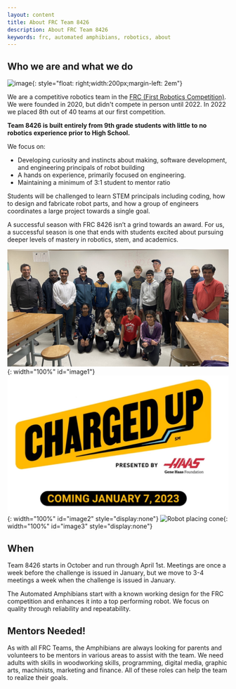 ```yaml
---
layout: content
title: About FRC Team 8426 
description: About FRC Team 8426 
keywords: frc, automated amphibians, robotics, about
---
```

## Who we are and what we do

![image]({{site.baseurl}}/assets/centered-logo-trimmed.jpg){: style="float: right;width:200px;margin-left: 2em"}

We are a competitive robotics team in the [FRC (First Robotics Competition)](https://www.firstinspires.org/robotics/frc). We were founded in 2020, but didn't compete in person until 2022. In 2022 we placed 8th out of 40 teams at our first competition. 

**Team 8426 is built entirely from 9th grade students with little to no robotics experience prior to High School.** 

We focus on:
* Developing curiosity and instincts about making, software development, and engineering principals of robot building
* A hands on experience, primarily focused on engineering.
* Maintaining a minimum of 3:1 student to mentor ratio

Students will be challenged to learn STEM principals including coding, how to design and fabricate robot parts, and how a group of engineers coordinates a large project towards a single goal. 

A successful season with FRC 8426 isn’t a grind towards an award. For us, a successful season is one that ends with students excited about pursuing deeper levels of mastery in robotics, stem, and academics.

![team picture](assets/team-pic.jpg){: width="100%" id="image1"}
![charged up logo](assets/charged-up-logo.jpg){: width="100%" id="image2" style="display:none"}
![Robot placing cone](assets/Robotplacingcone.jpg){: width="100%" id="image3" style="display:none"}

<script>
var img1 = document.getElementById("image1");
var img2 = document.getElementById("image2");
var img3 = document.getElementById("image3");

setTimeout(function(){ img1.style.opacity = "0"; }, 2000);
setTimeout(function(){ img1.style.display = "none"; img2.style.display = "block"; }, 2500);
setTimeout(function(){ img2.style.opacity = "0"; }, 4500);
setTimeout(function(){ img2.style.display = "none"; img3.style.display = "block"; }, 5000);
setTimeout(function(){ img3.style.opacity = "0"; }, 7000);
setTimeout(function(){ img3.style.display = "none"; img1.style.display = "block"; img1.style.opacity = "1"; }, 7500);
</script>


## When 
Team 8426 starts in October and run through April 1st. Meetings are once a week before the challenge is issued in January, but we move to 3-4 meetings a week when the challenge is issued in January.

The Automated Amphibians start with a known working design for the FRC competition and enhances it into a top performing robot. We focus on quality through reliability and repeatability.

## Mentors Needed!
As with all FRC Teams, the Amphibians are always looking for parents and volunteers to be mentors in various areas to assist with the team. We need adults with skills in woodworking skills, programming, digital media, graphic arts, machinists, marketing and finance. All of these roles can help the team to realize their goals.
